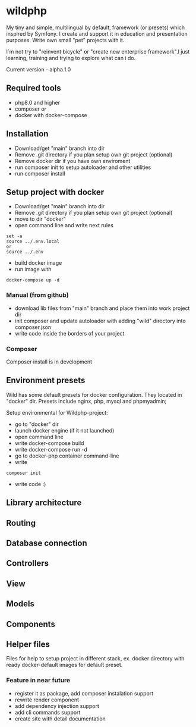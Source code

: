# wildphp
My tiny and simple, multilingual by default, framework (or presets) which inspired by Symfony. I create and support it in education and presentation purposes. Write own small "pet" projects with it.

I`m not try to "reinvent bicycle" or "create new enterprise framework".I just learning, training and trying to explore what can i do.

Current version - alpha.1.0

## Required tools
- php8.0 and higher 
- composer
or 
- docker with docker-compose

## Installation

- Download/get "main" branch into dir
- Remove .git directory if you plan setup own git project (optional)
- Remove docker dir if you have own enviroment
- run composer init to setup autoloader and other utilities
- run composer install

## Setup project with docker
- Download/get "main" branch into dir
- Remove .git directory if you plan setup own git project (optional)
- move to dir "docker"
- open command line and write next rules
```
set -a
source ../.env.local 
or
source ../.env
```
- build docker image
- run image with 
```
docker-compose up -d
```

### Manual (from github)
- download lib files from "main" branch and place them into work project dir
- init composer and update autoloader with adding "wild" directory into composer.json
- write code inside the borders of your project

### Composer
Composer install is in development

## Environment presets
Wild has some default presets for docker configuration. They located in "docker" dir.
Presets include nginx, php, mysql and phpmyadmin;

Setup environmental for Wildphp-project:

- go to "docker" dir
- launch docker engine (if it not launched)
- open command line
- write docker-compose build 
- write docker-compose run -d
- go to docker-php container command-line
- write
```
composer init
```
- write code :)

## Library architecture

## Routing

## Database connection

## Controllers

## View

## Models

## Components

## Helper files

Files for help to setup project in different stack, ex. docker directory with ready docker-default images for default preset.


### Feature in near future
- register it as package, add composer instalation support
- rewrite render component
- add dependency injection support
- add cli commands support
- create site with detail documentation
